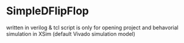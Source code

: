 # SimpleDFlipFlop

written in verilog & tcl script is only for opening project and behavorial simulation in XSim (default Vivado simulation model)
